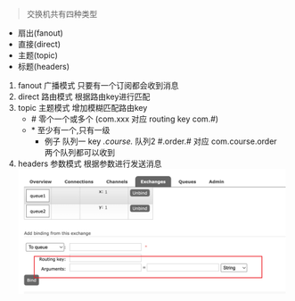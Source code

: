 > 交换机共有四种类型
* 扇出(fanout)
* 直接(direct)
* 主题(topic)
* 标题(headers)

1. fanout 广播模式 只要有一个订阅都会收到消息
2. direct 路由模式 根据路由key进行匹配
3. topic  主题模式 增加模糊匹配路由key
    * \# 零个一个或多个 (com.xxx 对应 routing key com.#) 
    * \* 至少有一个,只有一级 
        + 例子 队列一 key *.course.* 队列2 #.order.# 对应 com.course.order 两个队列都可以收到
4. headers 参数模式 根据参数进行发送消息
    !["headers"](./images/2.png)




